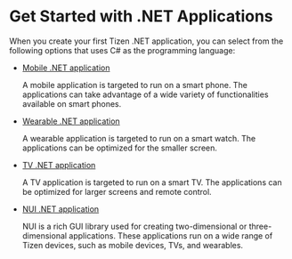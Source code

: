 # Get Started with .NET Applications

When you create your first Tizen .NET application, you can select from the following options that uses C# as the programming language:

-   [Mobile .NET application](mobile/first-app.md)

    A mobile application is targeted to run on a smart phone. The applications can take advantage of a wide variety of functionalities available on smart phones.

-   [Wearable .NET application](wearable/first-app.md)

    A wearable application is targeted to run on a smart watch. The applications can be optimized for the smaller screen.

-   [TV .NET application](tv/first-app.md)

    A TV application is targeted to run on a smart TV. The applications can be optimized for larger screens and remote control.

-   [NUI .NET application](nui/quickstart.md)

    NUI is a rich GUI library used for creating two-dimensional or three-dimensional applications.
    These applications run on a wide range of Tizen devices, such as mobile devices, TVs, and wearables.



